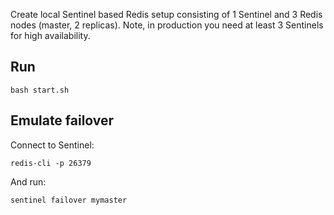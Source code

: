 Create local Sentinel based Redis setup consisting of 1 Sentinel and 3 Redis nodes (master, 2 replicas). Note, in production you need at least 3 Sentinels for high availability.

## Run

```
bash start.sh
```

## Emulate failover

Connect to Sentinel:

```
redis-cli -p 26379
```

And run:

```
sentinel failover mymaster
```

